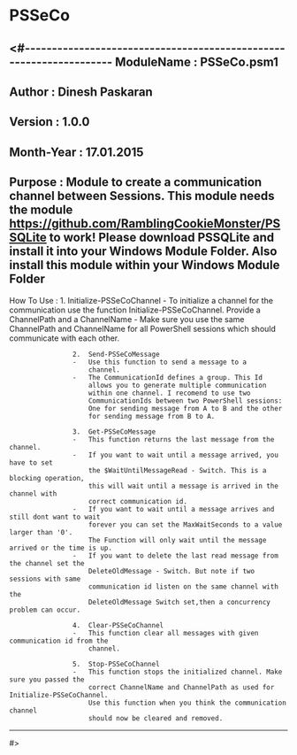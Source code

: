# PSSeCo

<#------------------------------------------------------------------- 
 ModuleName		:	PSSeCo.psm1
---------------------------------------------------------------------
 Author			:	Dinesh Paskaran 
---------------------------------------------------------------------
 Version		:	1.0.0
---------------------------------------------------------------------
 Month-Year		:	17.01.2015
---------------------------------------------------------------------
 Purpose		:	Module to create a communication channel between 
 					Sessions.
					This module needs the module 
					https://github.com/RamblingCookieMonster/PSSQLite
					to work! 
					Please download PSSQLite and install it into your 
					Windows Module Folder.
					Also install this module within your 
					Windows  Module Folder
---------------------------------------------------------------------
 How To Use		:	1. Initialize-PSSeCoChannel
 					-	To initialize a channel for the communication 
						use the function Initialize-PSSeCoChannel.
						Provide a ChannelPath and a ChannelName
					-	Make sure you use the same ChannelPath and 
						ChannelName for all PowerShell sessions which
						should communicate with each other.
						
					2.	Send-PSSeCoMessage
					-	Use this function to send a message to a 
						channel.
					-	The CommunicationId defines a group. This Id
						allows you to generate multiple communication
						within one channel. I recomend to use two 
						CommunicationIds between two PowerShell sessions:
						One for sending message from A to B and the other
						for sending message from B to A.
					
					3.	Get-PSSeCoMessage
					-	This function returns the last message from the channel.
					-	If you want to wait until a message arrived, you have to set
						the $WaitUntilMessageRead - Switch. This is a blocking operation,
						this will wait until a message is arrived in the channel with 
						correct communication id. 
					-	If you want to wait until a message arrives and still dont want to wait
						forever you can set the MaxWaitSeconds to a value larger than '0'.
						The Function will only wait until the message arrived or the time is up.
					-	If you want to delete the last read message from the channel set the
						DeleteOldMessage - Switch. But note if two sessions with same 
						communication id listen on the same channel with the 
						DeleteOldMessage Switch set,then a concurrency problem can occur.
						
					4.	Clear-PSSeCoChannel
					-	This function clear all messages with given communication id from the
						channel. 
					
					5. 	Stop-PSSeCoChannel
					-	This function stops the initialized channel. Make sure you passed the 
						correct ChannelName and ChannelPath as used for Initialize-PSSeCoChannel.
						Use this function when you think the communication channel 
						should now be cleared and removed.
					
---------------------------------------------------------------------
#>